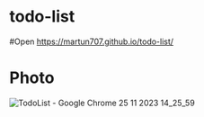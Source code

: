 # todo-list

#Open https://martun707.github.io/todo-list/

# Photo
![TodoList - Google Chrome 25 11 2023 14_25_59](https://github.com/Martun707/todo-list/assets/115223928/b71bb3d7-b845-4d4e-bde9-ec55019f1843)
